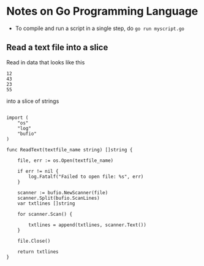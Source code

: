 # Notes on Go Programming Language

* To compile and run a script in a single step, do `go run myscript.go`

## Read a text file into a slice

Read in data that looks like this

```
12
43
23
55
```

into a slice of strings

```golang

import (
	"os"
	"log"
	"bufio"
)

func ReadText(textfile_name string) []string {

	file, err := os.Open(textfile_name)

	if err != nil {
		log.Fatalf("Failed to open file: %s", err)
	}

	scanner := bufio.NewScanner(file)
	scanner.Split(bufio.ScanLines)
	var txtlines []string

	for scanner.Scan() {

		txtlines = append(txtlines, scanner.Text())
	}

	file.Close()

	return txtlines
}
```